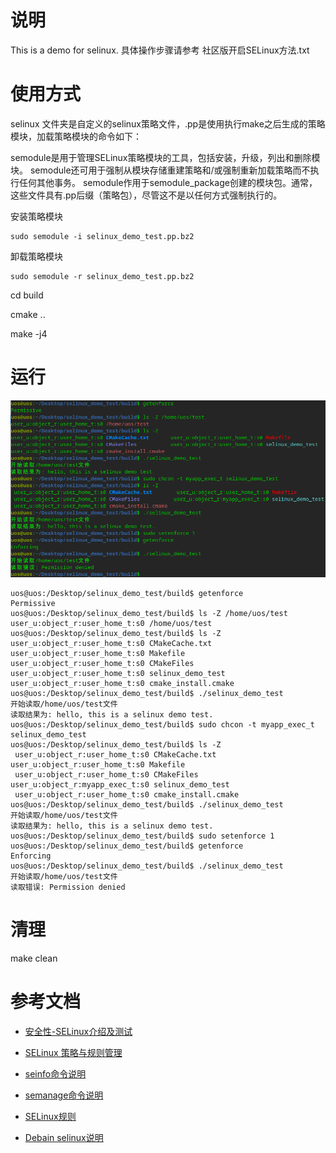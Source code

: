 # 说明

This is a demo for selinux. 具体操作步骤请参考 社区版开启SELinux方法.txt

# 使用方式

selinux 文件夹是自定义的selinux策略文件，.pp是使用执行make之后生成的策略模块，加载策略模块的命令如下：

semodule是用于管理SELinux策略模块的工具，包括安装，升级，列出和删除模块。 semodule还可用于强制从模块存储重建策略和/或强制重新加载策略而不执行任何其他事务。 semodule作用于semodule_package创建的模块包。通常，这些文件具有.pp后缀（策略包），尽管这不是以任何方式强制执行的。

安装策略模块

```
sudo semodule -i selinux_demo_test.pp.bz2
```

卸载策略模块

```
sudo semodule -r selinux_demo_test.pp.bz2
```

cd build

cmake ..

make -j4

# 运行

<img src="image/README/1659964761196.png"/>

```
uos@uos:/Desktop/selinux_demo_test/build$ getenforce
Permissive
uos@uos:/Desktop/selinux_demo_test/build$ ls -Z /home/uos/test
user_u:object_r:user_home_t:s0 /home/uos/test
uos@uos:/Desktop/selinux_demo_test/build$ ls -Z
user_u:object_r:user_home_t:s0 CMakeCache.txt       user_u:object_r:user_home_t:s0 Makefile
user_u:object_r:user_home_t:s0 CMakeFiles           user_u:object_r:user_home_t:s0 selinux_demo_test
user_u:object_r:user_home_t:s0 cmake_install.cmake
uos@uos:/Desktop/selinux_demo_test/build$ ./selinux_demo_test
开始读取/home/uos/test文件
读取结果为: hello, this is a selinux demo test.
uos@uos:/Desktop/selinux_demo_test/build$ sudo chcon -t myapp_exec_t selinux_demo_test
uos@uos:/Desktop/selinux_demo_test/build$ ls -Z
 user_u:object_r:user_home_t:s0 CMakeCache.txt        user_u:object_r:user_home_t:s0 Makefile
 user_u:object_r:user_home_t:s0 CMakeFiles           user_u:object_r:myapp_exec_t:s0 selinux_demo_test
 user_u:object_r:user_home_t:s0 cmake_install.cmake
uos@uos:/Desktop/selinux_demo_test/build$ ./selinux_demo_test
开始读取/home/uos/test文件
读取结果为: hello, this is a selinux demo test.
uos@uos:/Desktop/selinux_demo_test/build$ sudo setenforce 1
uos@uos:/Desktop/selinux_demo_test/build$ getenforce
Enforcing
uos@uos:/Desktop/selinux_demo_test/build$ ./selinux_demo_test
开始读取/home/uos/test文件
读取错误: Permission denied
```

# 清理

make clean

# 参考文档

* [安全性-SELinux介绍及测试](https://wikidev.uniontech.com/%E5%AE%89%E5%85%A8%E6%80%A7-SELinux%E4%BB%8B%E7%BB%8D%E5%8F%8A%E6%B5%8B%E8%AF%95)

* [SELinux 策略与规则管理](https://m-zhoujie2.gitbooks.io/-linux-devops-2/content/chapter3-10.html)

* [seinfo命令说明](https://wangchujiang.com/linux-command/c/seinfo.html)

* [semanage命令说明](https://wangchujiang.com/linux-command/c/semanage.html)

* [SELinux规则](https://www.codeleading.com/article/31536034171/)

* [Debain selinux说明](https://www.debian.org/doc/manuals/debian-handbook/sect.selinux.en.html)

